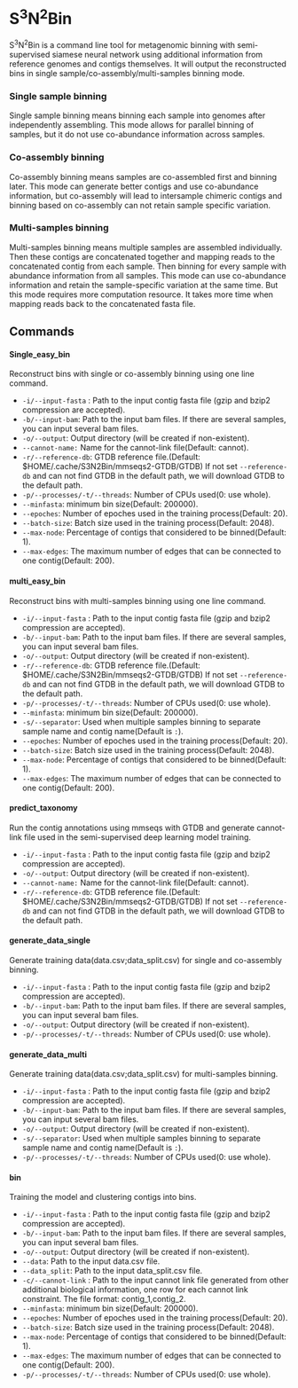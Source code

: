 # S<sup>3</sup>N<sup>2</sup>Bin

S<sup>3</sup>N<sup>2</sup>Bin is a command line tool for metagenomic binning with semi-supervised siamese neural network using additional information from reference genomes and contigs themselves. It will output the reconstructed bins in single sample/co-assembly/multi-samples binning mode.

### Single sample binning

Single sample binning means binning each sample into genomes after independently assembling. This mode allows for parallel binning of samples, but it do not use co-abundance information across samples.

### Co-assembly binning

Co-assembly binning means samples are co-assembled first and binning later.  This mode can generate better contigs and use co-abundance information, but co-assembly will lead to intersample chimeric contigs and binning based on co-assembly can not retain sample specific variation.

### Multi-samples binning

Multi-samples binning means multiple samples are assembled individually. Then these contigs are concatenated together and mapping reads to the concatenated contig from each sample. Then binning for every sample with abundance information from all samples. This mode can use  co-abundance information and retain the sample-specific variation at the same time. But this mode requires more computation resource. It takes more time when mapping reads back to the concatenated  fasta file.



## Commands

#### Single_easy_bin

Reconstruct bins with single or co-assembly binning using one line command.

* `-i/--input-fasta` : Path to the input contig fasta file (gzip and bzip2 compression are accepted).
* `-b/--input-bam`: Path to the input bam files. If there are several samples, you can input several bam files.
* `-o/--output`: Output directory (will be created if non-existent).
* `--cannot-name:` Name for the cannot-link file(Default: cannot).
* `-r/--reference-db`: GTDB reference file.(Default: $HOME/.cache/S3N2Bin/mmseqs2-GTDB/GTDB) If not set `--reference-db` and can not find GTDB in the default path, we will download GTDB to the default path.
* `-p/--processes/-t/--threads`: Number of CPUs used(0: use whole).
* `--minfasta`: minimum bin size(Default: 200000).
* `--epoches`: Number of epoches used in the training process(Default: 20).
* `--batch-size`: Batch size used in the training process(Default: 2048).
* `--max-node`: Percentage of contigs that considered to be binned(Default: 1).
* `--max-edges`: The maximum number of edges that can be connected to one contig(Default: 200).

#### multi_easy_bin

Reconstruct bins with multi-samples binning using one line command.

* `-i/--input-fasta` : Path to the input contig fasta file (gzip and bzip2 compression are accepted).
* `-b/--input-bam`: Path to the input bam files. If there are several samples, you can input several bam files.
* `-o/--output`: Output directory (will be created if non-existent).
* `-r/--reference-db`: GTDB reference file.(Default: $HOME/.cache/S3N2Bin/mmseqs2-GTDB/GTDB) If not set `--reference-db` and can not find GTDB in the default path, we will download GTDB to the default path.
* `-p/--processes/-t/--threads`: Number of CPUs used(0: use whole).
* `--minfasta`: minimum bin size(Default: 200000).
* `-s/--separator`: Used when multiple samples binning to separate sample name and contig name(Default is `:`).
* `--epoches`: Number of epoches used in the training process(Default: 20).
* `--batch-size`: Batch size used in the training process(Default: 2048).
* `--max-node`: Percentage of contigs that considered to be binned(Default: 1).
* `--max-edges`: The maximum number of edges that can be connected to one contig(Default: 200).

#### predict_taxonomy

Run the contig annotations using mmseqs with GTDB and generate cannot-link file used in the semi-supervised deep learning model training.

* `-i/--input-fasta` : Path to the input contig fasta file (gzip and bzip2 compression are accepted).
* `-o/--output`: Output directory (will be created if non-existent).
* `--cannot-name:` Name for the cannot-link file(Default: cannot).
* `-r/--reference-db`: GTDB reference file.(Default: $HOME/.cache/S3N2Bin/mmseqs2-GTDB/GTDB) If not set `--reference-db` and can not find GTDB in the default path, we will download GTDB to the default path.

#### generate_data_single

Generate training data(data.csv;data_split.csv) for single and co-assembly binning.

* `-i/--input-fasta` : Path to the input contig fasta file (gzip and bzip2 compression are accepted).
* `-b/--input-bam`: Path to the input bam files. If there are several samples, you can input several bam files.
* `-o/--output`: Output directory (will be created if non-existent).
* `-p/--processes/-t/--threads`: Number of CPUs used(0: use whole).

#### generate_data_multi

Generate training data(data.csv;data_split.csv) for multi-samples binning.

* `-i/--input-fasta` : Path to the input contig fasta file (gzip and bzip2 compression are accepted).
* `-b/--input-bam`: Path to the input bam files. If there are several samples, you can input several bam files.
* `-o/--output`: Output directory (will be created if non-existent).
* `-s/--separator`: Used when multiple samples binning to separate sample name and contig name(Default is `:`).
* `-p/--processes/-t/--threads`: Number of CPUs used(0: use whole).

#### bin

Training the model and clustering contigs into bins.

* `-i/--input-fasta` : Path to the input contig fasta file (gzip and bzip2 compression are accepted).
* `-b/--input-bam`: Path to the input bam files. If there are several samples, you can input several bam files.
* `-o/--output`: Output directory (will be created if non-existent).
* `--data`: Path to the input data.csv file.
* `--data_split`: Path to the input data_split.csv file.
* `-c/--cannot-link` : Path to the input cannot link file generated from other additional biological information, one row for each cannot link constraint. The file format: contig_1,contig_2.
* `--minfasta`: minimum bin size(Default: 200000).
* `--epoches`: Number of epoches used in the training process(Default: 20).
* `--batch-size`: Batch size used in the training process(Default: 2048).
* `--max-node`: Percentage of contigs that considered to be binned(Default: 1).
* `--max-edges`: The maximum number of edges that can be connected to one contig(Default: 200).
* `-p/--processes/-t/--threads`: Number of CPUs used(0: use whole).



